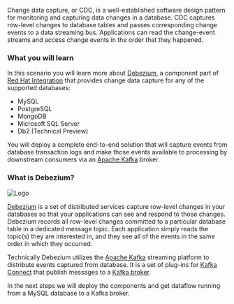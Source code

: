 Change data capture, or CDC, is a well-established software design pattern for monitoring and capturing data changes in a database. CDC captures row-level changes to database tables and passes corresponding change events to a data streaming bus. Applications can read the change-event streams and access change events in the order that they happened.

### What you will learn

In this scenario you will learn more about [Debezium](http://debezium.io/), a component part of [Red Hat Integration](https://www.redhat.com/en/products/integration) that provides change data capture for any of the supported databases:

* MySQL
* PostgreSQL
* MongoDB
* Microsoft SQL Server
* Db2 (Technical Preview)

You will deploy a complete end-to-end solution that will capture events from database transaction logs and make those events available to processing by downstream consumers via an [Apache Kafka](https://kafka.apache.org/) broker.

### What is Debezium?

![Logo](../../assets/middleware/debezium-getting-started/debezium-logo.png)

[Debezium](http://debezium.io/) is a set of distributed services capture row-level changes in your databases so that your applications can see and respond to those changes.
Debezium records all row-level changes committed to a particular database table in a dedicated message topic.
Each application simply reads the topic(s) they are interested in, and they see all of the events in the same order in which they occurred.

Technically Debezium utilizes the [Apache Kafka](https://kafka.apache.org/) streaming platform to distribute events captured from database.
It is a set of plug-ins for [Kafka Connect](https://kafka.apache.org/documentation/#connect) that publish messages to a [Kafka broker](https://kafka.apache.org/documentation/#uses_messaging).

In the next steps we will deploy the components and get dataflow running from a MySQL database to a Kafka broker.
